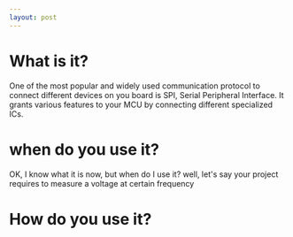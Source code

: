 ```yaml
---
layout: post
---
```


# What is it?
One of the most popular and widely used communication protocol to connect different devices on you board is SPI, Serial Peripheral Interface. It grants various features to your MCU by connecting different specialized ICs.

# when do you use it?
OK, I know what it is now, but when do I use it? well, let's say your project requires to measure a voltage at certain frequency 

# How do you use it?